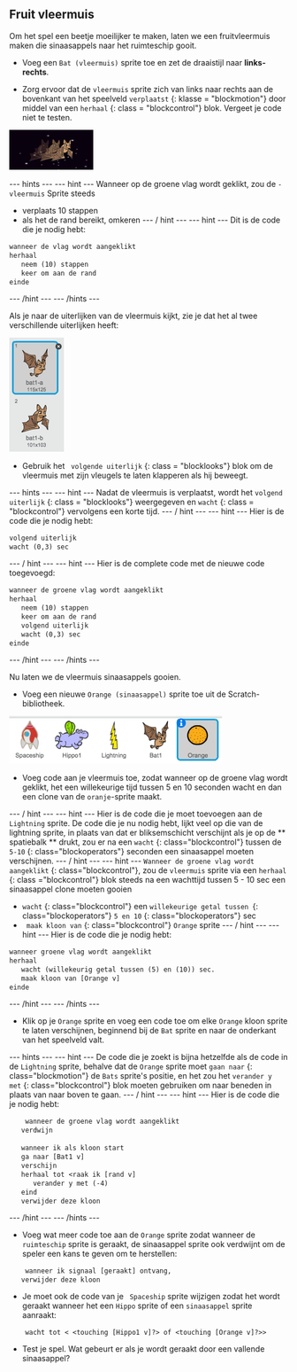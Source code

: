 ## Fruit vleermuis

Om het spel een beetje moeilijker te maken, laten we een fruitvleermuis maken die sinaasappels naar het ruimteschip gooit.

+ Voeg een `Bat (vleermuis)` sprite toe en zet de draaistijl naar **links-rechts**.

+ Zorg ervoor dat de `vleermuis` sprite zich van links naar rechts aan de bovenkant van het speelveld `verplaatst` {: klasse = "blockmotion"} door middel van een `herhaal` {: class = "blockcontrol"} blok. Vergeet je code niet te testen.

![screenshot](images/invaders-bat.png)

\--- hints \--- \--- hint \--- Wanneer op de groene vlag wordt geklikt, zou de ` -vleermuis ` Sprite steeds

+ verplaats 10 stappen
+ als het de rand bereikt, omkeren \--- / hint \--- \--- hint \--- Dit is de code die je nodig hebt:

```blocks
wanneer de vlag wordt aangeklikt
herhaal
   neem (10) stappen 
   keer om aan de rand
einde
```

\--- /hint \--- \--- /hints \---

Als je naar de uiterlijken van de vleermuis kijkt, zie je dat het al twee verschillende uiterlijken heeft:

![screenshot](images/invaders-bat-costume.png)

+ Gebruik het ` volgende uiterlijk` {: class = "blocklooks"} blok om de vleermuis met zijn vleugels te laten klapperen als hij beweegt.

\--- hints \--- \--- hint \--- Nadat de vleermuis is verplaatst, wordt het ` volgend uiterlijk ` {: class = "blocklooks"} weergegeven en ` wacht ` {: class = "blockcontrol"} vervolgens een korte tijd. \--- / hint \--- \--- hint \--- Hier is de code die je nodig hebt:

```blocks
volgend uiterlijk
wacht (0,3) sec
```

\--- / hint \--- \--- hint \--- Hier is de complete code met de nieuwe code toegevoegd:

```blocks
wanneer de groene vlag wordt aangeklikt
herhaal
   neem (10) stappen
   keer om aan de rand
   volgend uiterlijk
   wacht (0,3) sec
einde
```

\--- /hint \--- \--- /hints \---

Nu laten we de vleermuis sinaasappels gooien.

+ Voeg een nieuwe ` Orange (sinaasappel) ` sprite toe uit de Scratch-bibliotheek.

![screenshot](images/invaders-orange.png)

+ Voeg code aan je vleermuis toe, zodat wanneer op de groene vlag wordt geklikt, het een willekeurige tijd tussen 5 en 10 seconden wacht en dan een clone van de `oranje`-sprite maakt.

\--- / hint \--- \--- hint \--- Hier is de code die je moet toevoegen aan de ` Lightning ` sprite. De code die je nu nodig hebt, lijkt veel op die van de lightning sprite, in plaats van dat er bliksemschicht verschijnt als je op de ** spatiebalk ** drukt, zou er na een ` wacht ` {: class="blockcontrol"} tussen de ` 5-10 ` {: class="blockoperators"} seconden een sinaasappel moeten verschijnen. \--- / hint \--- \--- hint \--- ` Wanneer de groene vlag wordt aangeklikt ` {: class="blockcontrol"}, zou de ` vleermuis ` sprite via een ` herhaal ` {: class ="blockcontrol"} blok steeds na een wachttijd tussen 5 - 10 sec een sinaasappel clone moeten gooien

+ ` wacht ` {: class="blockcontrol"} een `willekeurige getal tussen `{: class="blockoperators"} ` 5 en 10 ` {: class="blockoperators"} sec
+ ` maak kloon van` {: class="blockcontrol"} ` Orange ` sprite \--- / hint \--- \--- hint \--- Hier is de code die je nodig hebt:

```blocks
wanneer groene vlag wordt aangeklikt
herhaal
   wacht (willekeurig getal tussen (5) en (10)) sec.
   maak kloon van [Orange v]
einde
```

\--- /hint \--- \--- /hints \---

+ Klik op je ` Orange ` sprite en voeg een code toe om elke ` Orange ` kloon sprite te laten verschijnen, beginnend bij de ` Bat ` sprite en naar de onderkant van het speelveld valt.

\--- hints \--- \--- hint \--- De code die je zoekt is bijna hetzelfde als de code in de ` Lightning ` sprite, behalve dat de ` Orange ` sprite moet ` gaan naar ` {: class="blockmotion"} de ` Bats ` sprite's positie, en het zou het ` verander y met ` {: class="blockcontrol"} blok moeten gebruiken om naar beneden in plaats van naar boven te gaan. \--- / hint \--- \--- hint \--- Hier is de code die je nodig hebt:

```blocks
    wanneer de groene vlag wordt aangeklikt
   verdwijn

   wanneer ik als kloon start
   ga naar [Bat1 v] 
   verschijn
   herhaal tot <raak ik [rand v]
      verander y met (-4)
   eind
   verwijder deze kloon

```

\--- /hint \--- \--- /hints \---

+ Voeg wat meer code toe aan de ` Orange ` sprite zodat wanneer de ` ruimteschip ` sprite is geraakt, de sinaasappel sprite ook verdwijnt om de speler een kans te geven om te herstellen:

```blocks
    wanneer ik signaal [geraakt] ontvang, 
   verwijder deze kloon
```

+ Je moet ook de code van je ` Spaceship` sprite wijzigen zodat het wordt geraakt wanneer het een ` Hippo ` sprite of een ` sinaasappel ` sprite aanraakt:

```blocks
    wacht tot < <touching [Hippo1 v]?> of <touching [Orange v]?>>
```

+ Test je spel. Wat gebeurt er als je wordt geraakt door een vallende sinaasappel?